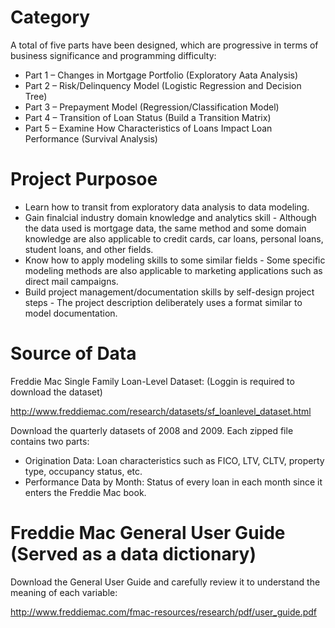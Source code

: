 # Category

A total of five parts have been designed, which are progressive in terms of business significance and programming difficulty:
- Part 1 – Changes in Mortgage Portfolio (Exploratory Aata Analysis)
- Part 2 – Risk/Delinquency Model (Logistic Regression and Decision Tree)
- Part 3 – Prepayment Model (Regression/Classification Model)
- Part 4 – Transition of Loan Status (Build a Transition Matrix)
- Part 5 – Examine How Characteristics of Loans Impact Loan Performance (Survival Analysis)

# Project Purposoe

- Learn how to transit from exploratory data analysis to data modeling. 
- Gain finalcial industry domain knowledge and analytics skill - Although the data used is mortgage data, the same method and some domain knowledge are also applicable to credit cards, car loans, personal loans, student loans, and other fields.
- Know how to apply modeling skills to some similar fields - Some specific modeling methods are also applicable to marketing applications such as direct mail campaigns. 
- Build project management/documentation skills by self-design project steps - The project description deliberately uses a format similar to model documentation. 

# Source of Data

Freddie Mac Single Family Loan-Level Dataset: (Loggin is required to download the dataset)

http://www.freddiemac.com/research/datasets/sf_loanlevel_dataset.html

Download the quarterly datasets of 2008 and 2009. Each zipped file contains two parts:

- Origination Data:
Loan characteristics such as FICO, LTV, CLTV, property type, occupancy status, etc.
- Performance Data by Month:
Status of every loan in each month since it enters the Freddie Mac book.

# Freddie Mac General User Guide (Served as a data dictionary) 
Download the General User Guide and carefully review it to understand the meaning of each variable:

http://www.freddiemac.com/fmac-resources/research/pdf/user_guide.pdf


